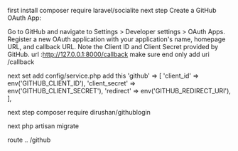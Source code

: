 first install composer require laravel/socialite
next step 
Create a GitHub OAuth App:

Go to GitHub and navigate to Settings > Developer settings > OAuth Apps.
Register a new OAuth application with your application's name, homepage URL, and callback URL.
Note the Client ID and Client Secret provided by GitHub. url :http://127.0.0.1:8000/callback
make sure end only add uri /callback

next set add config/service.php
add this 
'github' => [
    'client_id' => env('GITHUB_CLIENT_ID'),
    'client_secret' => env('GITHUB_CLIENT_SECRET'),
    'redirect' => env('GITHUB_REDIRECT_URI'),
],

 

next step
composer require dirushan/githublogin

next php artisan migrate

route .. /github
